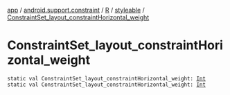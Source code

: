 [app](../../../index.md) / [android.support.constraint](../../index.md) / [R](../index.md) / [styleable](index.md) / [ConstraintSet_layout_constraintHorizontal_weight](./-constraint-set_layout_constraint-horizontal_weight.md)

# ConstraintSet_layout_constraintHorizontal_weight

`static val ConstraintSet_layout_constraintHorizontal_weight: `[`Int`](https://kotlinlang.org/api/latest/jvm/stdlib/kotlin/-int/index.html)
`static val ConstraintSet_layout_constraintHorizontal_weight: `[`Int`](https://kotlinlang.org/api/latest/jvm/stdlib/kotlin/-int/index.html)